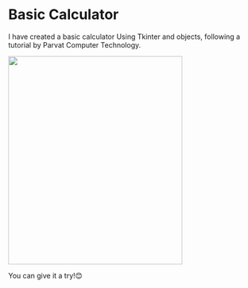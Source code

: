 # Basic Calculator
I have created a basic calculator Using Tkinter and objects, following a tutorial by Parvat Computer Technology.


<img src="https://github.com/user-attachments/assets/56627b13-43be-4d97-92fa-1a9f761384c2" width="350" height="420"></img>


You can give it a try!😊
